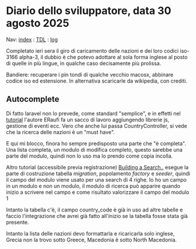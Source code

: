 # Diario dello sviluppatore, data 30 agosto 2025

Nav: [index](../index.md) : [TDL](../TDL.md) : [log](../../storage/logs/laravel.log)

Completato ieri sera il giro di caricamento delle nazioni e dei loro codici
iso-3166 alpha-3, il dubbio è che potevo adottare al sola forma inglese
al posto di quelle in più lingue, in qualche caso decisamente più prolissa.

Bandiere: recuperare i pin tondi di qualche vecchio macosx, abbinare codice iso
ed estensione. In alternativa scaricarle da wikipedia, con crediti.

## Autocomplete

Di fatto laravel non lo prevede, come standard "semplice", e in effetti nel [tutorial](https://www.youtube.com/watch?v=s362UfaMKtg) l'autore ERaufi fa un sacco di lavoro aggiungendo librerie js, gestione di eventi ecc.
Vero che anche lui passa CountryController, si vede che la ricerca delle nazioni è un "must have".

E qui mi blocco, finora ho sempre predisposto una parte che "è completa".
Una lista completa, un modulo di modifica completo,
questo sarebbe una parte del modulo, quindi non lo uso ma lo prendo come
copia incolla.

Altro tutorial (accessibile previa registrazione) [Building a Search..](https://laracasts.com/series/livewire-3-from-scratch/episodes/6) esegue la parte di costruzione tabella *migration*,
popolamento *factory* e *seeder*, quindi il campo del modulo viene usato per una search di 4 righe.
Io ho un campo in un modulo e non un modulo, il modulo di ricerca può apparire
quando inizio a scrivere nel campo e come risultato valorizzare
il campo del modulo 1

Intanto la tabella c'è, il campo country_code è già in uso ad altre
tabelle e faccio l'integrazione che avrei già fatto all'inizio se la tabella fosse stata già presente.

Intanto la lista delle nazioni devo formattarla e ricaricarla solo inglese,
Grecia non la trovo sotto Greece, Macedonia è sotto North Macedonia.

